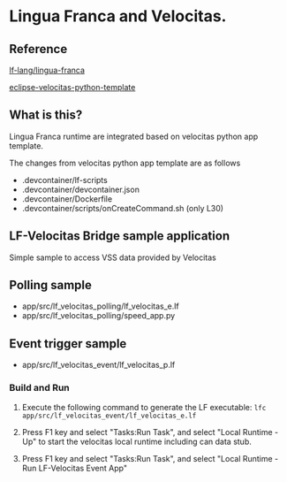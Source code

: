 # Lingua Franca and Velocitas.

## Reference
[lf\-lang/lingua\-franca](https://github.com/lf-lang/lingua-franca)

[eclipse\-velocitas\-python\-template](https://github.com/eclipse-velocitas/vehicle-app-python-template)

## What is this?
Lingua Franca runtime are integrated based on velocitas python app template.

The changes from velocitas python app template are as follows

* .devcontainer/lf-scripts
* .devcontainer/devcontainer.json
* .devcontainer/Dockerfile
* .devcontainer/scripts/onCreateCommand.sh (only L30)

## LF-Velocitas Bridge sample application

Simple sample to access VSS data provided by Velocitas

## Polling sample

* app/src/lf_velocitas_polling/lf_velocitas_e.lf
* app/src/lf_velocitas_polling/speed_app.py

## Event trigger sample

* app/src/lf_velocitas_event/lf_velocitas_p.lf

### Build and Run

1. Execute the following command to generate the LF executable: `lfc app/src/lf_velocitas_event/lf_velocitas_e.lf`

1. Press F1 key and select "Tasks:Run Task", and select "Local Runtime - Up" to start the velocitas local runtime including can data stub.
1. Press F1 key and select "Tasks:Run Task", and select "Local Runtime - Run LF-Velocitas Event App"


